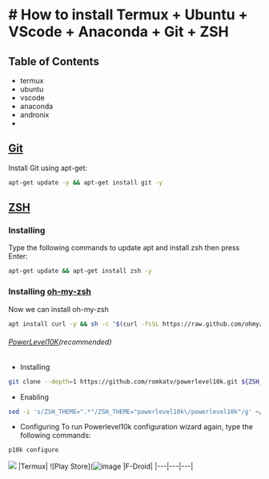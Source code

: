 # # How to install Termux + Ubuntu + VScode + Anaconda + Git + ZSH
## Table of Contents
- termux 
- ubuntu
- vscode
- anaconda
- andronix
- 
## [Git](https://github.com/git/git)
Install Git using apt-get:
```zsh
apt-get update -y && apt-get install git -y
```
## [ZSH](https://github.com/zsh-users/zsh)
### Installing
Type the following commands to update apt and install zsh then press Enter:
```zsh
apt-get update && apt-get install zsh -y
```
### Installing [oh-my-zsh](https://github.com/ohmyzsh/ohmyzsh)
Now we can install oh-my-zsh
```zsh
apt install curl -y && sh -c "$(curl -fsSL https://raw.github.com/ohmyzsh/ohmyzsh/master/tools/install.sh)"
```
###### [PowerLevel10K](https://github.com/romkatv/powerlevel10k)(recommended)
- Installing
```zsh
git clone --depth=1 https://github.com/romkatv/powerlevel10k.git ${ZSH_CUSTOM:-$HOME/.oh-my-zsh/custom}/themes/powerlevel10k
```
- Enabling
```zsh
sed -i 's/ZSH_THEME=".*"/ZSH_THEME="powerlevel10k\/powerlevel10k"/g' ~/.zshrc && exit
```
- Configuring
To run Powerlevel10k configuration wizard again, type the following commands:
```zsh
p10k configure
```
[<img src="https://user-images.githubusercontent.com/86642515/127040741-18c22208-bde1-455c-af11-68abcac22959.png">](https://play.google.com/store/apps/details?id=com.termux&hl=en&gl=US)
|Termux| ![Play Store](![image](https://user-images.githubusercontent.com/86642515/127040741-18c22208-bde1-455c-af11-68abcac22959.png)
|F-Droid|
|---|---|---|
